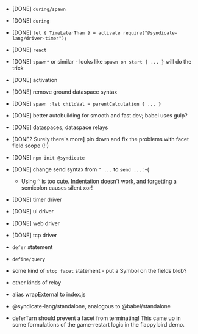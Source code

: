  - [DONE] `during/spawn`
 - [DONE] `during`
 - [DONE] `let { TimeLaterThan } = activate require("@syndicate-lang/driver-timer");`
 - [DONE] `react`
 - [DONE] `spawn*` or similar - looks like `spawn on start { ... }` will do the trick
 - [DONE] activation
 - [DONE] remove ground dataspace syntax
 - [DONE] `spawn :let childVal = parentCalculation { ... }`
 - [DONE] better autobuilding for smooth and fast dev; babel uses gulp?
 - [DONE] dataspaces, dataspace relays
 - [DONE? Surely there's more] pin down and fix the problems with facet field scope (!!)
 - [DONE] `npm init @syndicate`
 - [DONE] change send syntax from `^ ...` to `send ...` :-(
    - Using `^` is too cute. Indentation doesn't work, and forgetting a semicolon causes silent xor!

 - [DONE] timer driver
 - [DONE] ui driver
 - [DONE] web driver
 - [DONE] tcp driver

 - `defer` statement
 - `define/query`
 - some kind of `stop facet` statement - put a Symbol on the fields blob?

 - other kinds of relay

 - alias wrapExternal to index.js

 - @syndicate-lang/standalone, analogous to @babel/standalone

 - deferTurn should prevent a facet from terminating! This came up in
   some formulations of the game-restart logic in the flappy bird
   demo.

